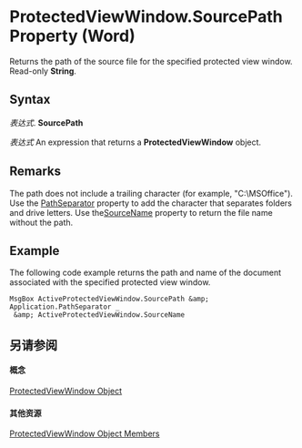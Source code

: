 
# ProtectedViewWindow.SourcePath Property (Word)

Returns the path of the source file for the specified protected view window. Read-only  **String**.


## Syntax

 _表达式_. **SourcePath**

 _表达式_ An expression that returns a **ProtectedViewWindow** object.


## Remarks

The path does not include a trailing character (for example, "C:\MSOffice"). Use the [PathSeparator](29347a13-8edb-0b02-32c3-d091eb52c9f1.md) property to add the character that separates folders and drive letters. Use the[SourceName](1befe8a0-29f4-21cc-e2cb-03ce018db620.md) property to return the file name without the path.


## Example

The following code example returns the path and name of the document associated with the specified protected view window.


```
MsgBox ActiveProtectedViewWindow.SourcePath &amp; Application.PathSeparator _ 
 &amp; ActiveProtectedViewWindow.SourceName 

```


## 另请参阅


#### 概念


[ProtectedViewWindow Object](d77e80e7-c54e-5954-1586-dacd3c9f7434.md)
#### 其他资源


[ProtectedViewWindow Object Members](http://msdn.microsoft.com/library/03a8f0c3-f76b-f933-9cae-5a159234c289%28Office.15%29.aspx)